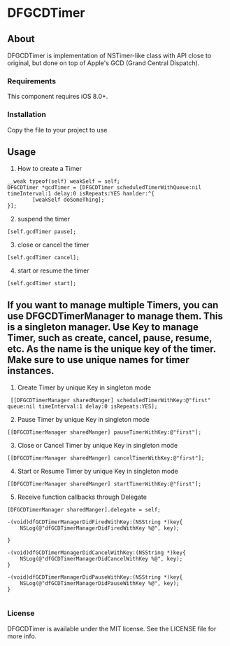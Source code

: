 # DFGCDTimer

## About
DFGCDTimer is implementation of NSTimer-like class with API close to original, but done on top of Apple's GCD (Grand Central Dispatch).

### Requirements
This component requires iOS 8.0+.

### Installation
Copy the file to your project to use

## Usage
1. How to create a Timer

```
__weak typeof(self) weakSelf = self;
DFGCDTimer *gcdTimer = [DFGCDTimer scheduledTimerWithQueue:nil timeInterval:1 delay:0 isRepeats:YES hanlder:^{
        [weakSelf doSomeThing];
}];
```

2. suspend the timer

```
[self.gcdTimer pause];
```

3. close or cancel the timer

```
[self.gcdTimer cancel];
```

4. start or resume the timer

```
[self.gcdTimer start];
```

## If you want to manage multiple Timers, you can use DFGCDTimerManager to manage them. This is a singleton manager. Use Key to manage Timer, such as create, cancel, pause, resume, etc. As the name is the unique key of the timer. Make sure to use unique names for timer instances.

1. Create Timer by unique Key in singleton mode

```
 [[DFGCDTimerManager sharedManger] scheduledTimerWithKey:@"first" queue:nil timeInterval:1 delay:0 isRepeats:YES];
```

2. Pause Timer by unique Key in singleton mode

```
[[DFGCDTimerManager sharedManger] pauseTimerWithKey:@"first"];
```

3. Close or Cancel Timer by unique Key in singleton mode

```
[[DFGCDTimerManager sharedManger] cancelTimerWithKey:@"first"];
```

4. Start or Resume Timer by unique Key in singleton mode

```
[[DFGCDTimerManager sharedManger] startTimerWithKey:@"first"];
```
5. Receive function callbacks through Delegate

```
[DFGCDTimerManager sharedManger].delegate = self;

-(void)dfGCDTimerManagerDidFiredWithKey:(NSString *)key{
    NSLog(@"dfGCDTimerManagerDidFiredWithKey %@", key);
   
}

-(void)dfGCDTimerManagerDidCancelWithKey:(NSString *)key{
    NSLog(@"dfGCDTimerManagerDidCancelWithKey %@", key);
}

-(void)dfGCDTimerManagerDidPauseWithKey:(NSString *)key{
    NSLog(@"dfGCDTimerManagerDidPauseWithKey %@", key);
}


```

### License
DFGCDTimer is available under the MIT license. See the LICENSE file for more info.
